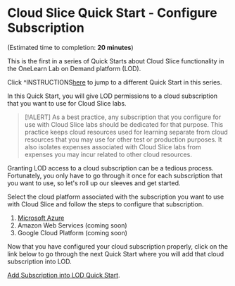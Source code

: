# Cloud Slice Quick Start - Configure Subscription

(Estimated time to completion: **20 minutes**)

This is the first in a series of Quick Starts about Cloud Slice functionality in the OneLearn Lab on Demand platform (LOD).

Click ^INSTRUCTIONS[here](quick-start-series.md) to jump to a different Quick Start in this series.

In this Quick Start, you will give LOD permissions to a cloud subscription that you want to use for Cloud Slice labs.

> [!ALERT] As a best practice, any subscription that you configure for use with Cloud Slice labs should be dedicated for that purpose. This practice keeps cloud resources used for learning separate from cloud resources that you may use for other test or production purposes. It also isolates expenses associated with Cloud Slice labs from expenses you may incur related to other cloud resources.

Granting LOD access to a cloud subscription can be a tedious process. Fortunately, you only have to go through it once for each subscription that you want to use, so let's roll up our sleeves and get started.

Select the cloud platform associated with the subscription you want to use with Cloud Slice and follow the steps to configure that subscription.

1. [Microsoft Azure](configure-subscription-azure.md)
1. Amazon Web Services (coming soon)
1. Google Cloud Platform (coming soon)

Now that you have configured your cloud subscription properly, click on the link below to go through the next Quick Start where you will add that cloud subscription into LOD.

[Add Subscription into LOD Quick Start](add-subscription-into-lod.md).
